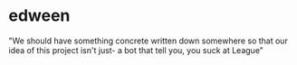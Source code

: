 # edween
"We should have something concrete written down somewhere so that our idea of this project isn't just- a bot that tell you, you suck at League"
